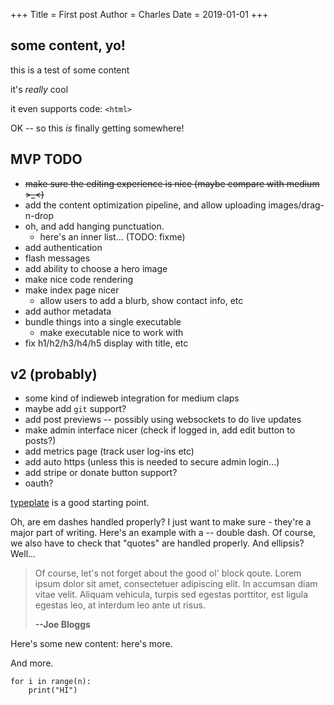 +++
Title = First post
Author = Charles
Date = 2019-01-01
+++

## some content, yo!

this is a test of some content

it's _really_ cool

it even supports code: `<html>`

OK -- so this _is_ finally getting somewhere!

## MVP TODO

* ~~make sure the editing experience is nice (maybe compare with medium >_<)~~
* add the content optimization pipeline, and allow uploading images/drag-n-drop
* oh, and add hanging punctuation.
	- here's an inner list... (TODO: fixme)
* add authentication
* flash messages
* add ability to choose a hero image
* make nice code rendering
* make index page nicer
    * allow users to add a blurb, show contact info, etc
* add author metadata
* bundle things into a single executable
    * make executable nice to work with
* fix h1/h2/h3/h4/h5 display with title, etc

## v2 (probably)

* some kind of indieweb integration for medium claps
* maybe add `git` support?
* add post previews -- possibly using websockets to do live updates
* make admin interface nicer (check if logged in, add edit button to posts?)
* add metrics page (track user log-ins etc)
* add auto https (unless this is needed to secure admin login...)
* add stripe or donate button support?
* oauth?


[typeplate](http://typeplate.com/) is a good starting point.

Oh, are em dashes handled properly? I just want to make sure - they're a major part of writing. Here's an example with a -- double dash. Of course, we also have to check that "quotes" are handled properly. And ellipsis? Well...

> Of course, let's not forget about the good ol' block qoute.
> Lorem ipsum dolor sit amet,
> consectetuer adipiscing elit. In accumsan diam
> vitae velit. Aliquam vehicula, turpis sed egestas
> porttitor, est ligula egestas leo, at interdum
> leo ante ut risus.
> 
> **--Joe Bloggs**

Here's some new content: here's more.

And more.

```
for i in range(n):
    print("HI")
```


